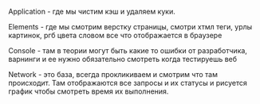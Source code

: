 
Application - где мы чистим кэш и удаляем куки.

Elements - где мы смотрим верстку страницы, смотри хтмл теги, урлы картинок, ргб цвета словом все что отображается в браузере 

Console - там в теории могут быть какие то ошибки от разработчика, варнинги и ее нужно обязательно смотреть когда тестируешь веб 

Network - это база, всегда прокликиваем и смотрим что там происходит. Там отображаются все запросы и их статусы и рисуется график чтобы смотреть время их выполнения.